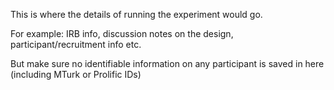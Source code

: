 This is where the details of running the experiment would go.

For example: IRB info, discussion notes on the design, participant/recruitment info etc.

But make sure no identifiable information on any participant is saved in here (including MTurk or Prolific IDs)